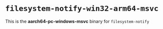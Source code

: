 # `filesystem-notify-win32-arm64-msvc`

This is the **aarch64-pc-windows-msvc** binary for `filesystem-notify`

